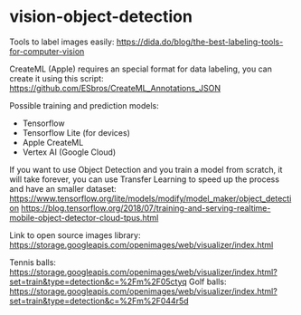 # vision-object-detection


Tools to label images easily: https://dida.do/blog/the-best-labeling-tools-for-computer-vision


CreateML (Apple) requires an special format for data labeling, you can create it using this script:
https://github.com/ESbros/CreateML_Annotations_JSON



Possible training and prediction models:
- Tensorflow
- Tensorflow Lite (for devices)
- Apple CreateML
- Vertex AI (Google Cloud)



If you want to use Object Detection and you train a model from scratch, it will take forever, you can use Transfer Learning to speed up the process and have an smaller dataset:
https://www.tensorflow.org/lite/models/modify/model_maker/object_detection
https://blog.tensorflow.org/2018/07/training-and-serving-realtime-mobile-object-detector-cloud-tpus.html



Link to open source images library:
https://storage.googleapis.com/openimages/web/visualizer/index.html

Tennis balls: https://storage.googleapis.com/openimages/web/visualizer/index.html?set=train&type=detection&c=%2Fm%2F05ctyq
Golf balls: https://storage.googleapis.com/openimages/web/visualizer/index.html?set=train&type=detection&c=%2Fm%2F044r5d
